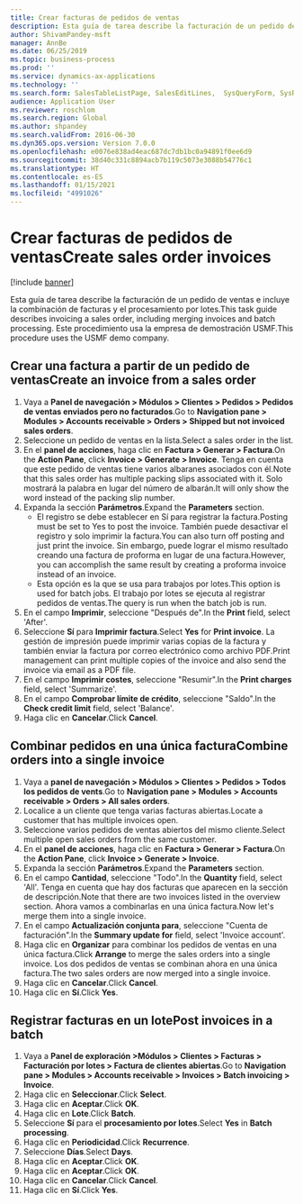 ```yaml
---
title: Crear facturas de pedidos de ventas
description: Esta guía de tarea describe la facturación de un pedido de ventas e incluye la combinación de facturas y el procesamiento por lotes.
author: ShivamPandey-msft
manager: AnnBe
ms.date: 06/25/2019
ms.topic: business-process
ms.prod: ''
ms.service: dynamics-ax-applications
ms.technology: ''
ms.search.form: SalesTableListPage, SalesEditLines,  SysQueryForm, SysRecurrence
audience: Application User
ms.reviewer: roschlom
ms.search.region: Global
ms.author: shpandey
ms.search.validFrom: 2016-06-30
ms.dyn365.ops.version: Version 7.0.0
ms.openlocfilehash: e0076e838ad4eac687dc7db1bc0a94891f0ee6d9
ms.sourcegitcommit: 38d40c331c8894acb7b119c5073e3088b54776c1
ms.translationtype: HT
ms.contentlocale: es-ES
ms.lasthandoff: 01/15/2021
ms.locfileid: "4991026"
---
```

# <a name="create-sales-order-invoices"></a><span data-ttu-id="38170-103">Crear facturas de pedidos de ventas</span><span class="sxs-lookup"><span data-stu-id="38170-103">Create sales order invoices</span></span>

[!include [banner](../../includes/banner.md)]

<span data-ttu-id="38170-104">Esta guía de tarea describe la facturación de un pedido de ventas e incluye la combinación de facturas y el procesamiento por lotes.</span><span class="sxs-lookup"><span data-stu-id="38170-104">This task guide describes invoicing a sales order, including merging invoices and batch processing.</span></span> <span data-ttu-id="38170-105">Este procedimiento usa la empresa de demostración USMF.</span><span class="sxs-lookup"><span data-stu-id="38170-105">This procedure uses the USMF demo company.</span></span>


## <a name="create-an-invoice-from-a-sales-order"></a><span data-ttu-id="38170-106">Crear una factura a partir de un pedido de ventas</span><span class="sxs-lookup"><span data-stu-id="38170-106">Create an invoice from a sales order</span></span>
1. <span data-ttu-id="38170-107">Vaya a **Panel de navegación > Módulos > Clientes > Pedidos > Pedidos de ventas enviados pero no facturados**.</span><span class="sxs-lookup"><span data-stu-id="38170-107">Go to **Navigation pane > Modules > Accounts receivable > Orders > Shipped but not invoiced sales orders**.</span></span>
2. <span data-ttu-id="38170-108">Seleccione un pedido de ventas en la lista.</span><span class="sxs-lookup"><span data-stu-id="38170-108">Select a sales order in the list.</span></span> 
3. <span data-ttu-id="38170-109">En el **panel de acciones**, haga clic en **Factura > Generar > Factura**.</span><span class="sxs-lookup"><span data-stu-id="38170-109">On the **Action Pane**, click **Invoice > Generate > Invoice**.</span></span> <span data-ttu-id="38170-110">Tenga en cuenta que este pedido de ventas tiene varios albaranes asociados con él.</span><span class="sxs-lookup"><span data-stu-id="38170-110">Note that this sales order has multiple packing slips associated with it.</span></span> <span data-ttu-id="38170-111">Solo mostrará la palabra <multiple> en lugar del número de albarán.</span><span class="sxs-lookup"><span data-stu-id="38170-111">It will only show the word <multiple> instead of the packing slip number.</span></span>  
4. <span data-ttu-id="38170-112">Expanda la sección **Parámetros**.</span><span class="sxs-lookup"><span data-stu-id="38170-112">Expand the **Parameters** section.</span></span>
    - <span data-ttu-id="38170-113">El registro se debe establecer en Sí para registrar la factura.</span><span class="sxs-lookup"><span data-stu-id="38170-113">Posting must be set to Yes to post the invoice.</span></span> <span data-ttu-id="38170-114">También puede desactivar el registro y solo imprimir la factura.</span><span class="sxs-lookup"><span data-stu-id="38170-114">You can also turn off posting and just print the invoice.</span></span> <span data-ttu-id="38170-115">Sin embargo, puede lograr el mismo resultado creando una factura de proforma en lugar de una factura.</span><span class="sxs-lookup"><span data-stu-id="38170-115">However, you can accomplish the same result by creating a proforma invoice instead of an invoice.</span></span>  
    - <span data-ttu-id="38170-116">Esta opción es la que se usa para trabajos por lotes.</span><span class="sxs-lookup"><span data-stu-id="38170-116">This option is used for batch jobs.</span></span> <span data-ttu-id="38170-117">El trabajo por lotes se ejecuta al registrar pedidos de ventas.</span><span class="sxs-lookup"><span data-stu-id="38170-117">The query is run when the batch job is run.</span></span>
5. <span data-ttu-id="38170-118">En el campo **Imprimir**, seleccione "Después de".</span><span class="sxs-lookup"><span data-stu-id="38170-118">In the **Print** field, select 'After'.</span></span>
6. <span data-ttu-id="38170-119">Seleccione **Sí** para **Imprimir factura**.</span><span class="sxs-lookup"><span data-stu-id="38170-119">Select **Yes** for **Print invoice**.</span></span> <span data-ttu-id="38170-120">La gestión de impresión puede imprimir varias copias de la factura y también enviar la factura por correo electrónico como archivo PDF.</span><span class="sxs-lookup"><span data-stu-id="38170-120">Print management can print  multiple copies of the invoice and also send the invoice via email as a PDF file.</span></span>  
7. <span data-ttu-id="38170-121">En el campo **Imprimir costes**, seleccione "Resumir".</span><span class="sxs-lookup"><span data-stu-id="38170-121">In the **Print charges** field, select 'Summarize'.</span></span>
8. <span data-ttu-id="38170-122">En el campo **Comprobar límite de crédito**, seleccione "Saldo".</span><span class="sxs-lookup"><span data-stu-id="38170-122">In the **Check credit limit** field, select 'Balance'.</span></span>
9. <span data-ttu-id="38170-123">Haga clic en **Cancelar**.</span><span class="sxs-lookup"><span data-stu-id="38170-123">Click **Cancel**.</span></span>

## <a name="combine-orders-into-a-single-invoice"></a><span data-ttu-id="38170-124">Combinar pedidos en una única factura</span><span class="sxs-lookup"><span data-stu-id="38170-124">Combine orders into a single invoice</span></span>
1. <span data-ttu-id="38170-125">Vaya a **panel de navegación > Módulos > Clientes > Pedidos > Todos los pedidos de vents**.</span><span class="sxs-lookup"><span data-stu-id="38170-125">Go to **Navigation pane > Modules > Accounts receivable > Orders > All sales orders**.</span></span>
2. <span data-ttu-id="38170-126">Localice a un cliente que tenga varias facturas abiertas.</span><span class="sxs-lookup"><span data-stu-id="38170-126">Locate a customer that has multiple invoices open.</span></span>
3. <span data-ttu-id="38170-127">Seleccione varios pedidos de ventas abiertos del mismo cliente.</span><span class="sxs-lookup"><span data-stu-id="38170-127">Select multiple open sales orders from the same customer.</span></span>
4. <span data-ttu-id="38170-128">En el **panel de acciones**, haga clic en **Factura > Generar > Factura**.</span><span class="sxs-lookup"><span data-stu-id="38170-128">On the **Action Pane**, click **Invoice > Generate > Invoice**.</span></span>
5. <span data-ttu-id="38170-129">Expanda la sección **Parámetros**.</span><span class="sxs-lookup"><span data-stu-id="38170-129">Expand the **Parameters** section.</span></span>
6. <span data-ttu-id="38170-130">En el campo **Cantidad**, seleccione "Todo".</span><span class="sxs-lookup"><span data-stu-id="38170-130">In the **Quantity** field, select 'All'.</span></span> <span data-ttu-id="38170-131">Tenga en cuenta que hay dos facturas que aparecen en la sección de descripción.</span><span class="sxs-lookup"><span data-stu-id="38170-131">Note that there are two invoices listed in the overview section.</span></span> <span data-ttu-id="38170-132">Ahora vamos a combinarlas en una única factura.</span><span class="sxs-lookup"><span data-stu-id="38170-132">Now let's merge them into a single invoice.</span></span>  
7. <span data-ttu-id="38170-133">En el campo **Actualización conjunta para**, seleccione "Cuenta de facturación".</span><span class="sxs-lookup"><span data-stu-id="38170-133">In the **Summary update for** field, select 'Invoice account'.</span></span>
8. <span data-ttu-id="38170-134">Haga clic en **Organizar** para combinar los pedidos de ventas en una única factura.</span><span class="sxs-lookup"><span data-stu-id="38170-134">Click **Arrange** to merge the sales orders into a single invoice.</span></span> <span data-ttu-id="38170-135">Los dos pedidos de ventas se combinan ahora en una única factura.</span><span class="sxs-lookup"><span data-stu-id="38170-135">The two sales orders are now merged into a single invoice.</span></span>   
9. <span data-ttu-id="38170-136">Haga clic en **Cancelar**.</span><span class="sxs-lookup"><span data-stu-id="38170-136">Click **Cancel**.</span></span>
10. <span data-ttu-id="38170-137">Haga clic en **Sí**.</span><span class="sxs-lookup"><span data-stu-id="38170-137">Click **Yes**.</span></span>

## <a name="post-invoices-in-a-batch"></a><span data-ttu-id="38170-138">Registrar facturas en un lote</span><span class="sxs-lookup"><span data-stu-id="38170-138">Post invoices in a batch</span></span>
1. <span data-ttu-id="38170-139">Vaya a **Panel de exploración >Módulos > Clientes > Facturas > Facturación por lotes > Factura de clientes abiertas**.</span><span class="sxs-lookup"><span data-stu-id="38170-139">Go to **Navigation pane > Modules > Accounts receivable > Invoices > Batch invoicing > Invoice**.</span></span>
2. <span data-ttu-id="38170-140">Haga clic en **Seleccionar**.</span><span class="sxs-lookup"><span data-stu-id="38170-140">Click **Select**.</span></span>
3. <span data-ttu-id="38170-141">Haga clic en **Aceptar**.</span><span class="sxs-lookup"><span data-stu-id="38170-141">Click **OK**.</span></span>
4. <span data-ttu-id="38170-142">Haga clic en **Lote**.</span><span class="sxs-lookup"><span data-stu-id="38170-142">Click **Batch**.</span></span>
5. <span data-ttu-id="38170-143">Seleccione **Sí** para el **procesamiento por lotes**.</span><span class="sxs-lookup"><span data-stu-id="38170-143">Select **Yes** in **Batch processing**.</span></span>
6. <span data-ttu-id="38170-144">Haga clic en **Periodicidad**.</span><span class="sxs-lookup"><span data-stu-id="38170-144">Click **Recurrence**.</span></span>
7. <span data-ttu-id="38170-145">Seleccione **Días**.</span><span class="sxs-lookup"><span data-stu-id="38170-145">Select **Days**.</span></span>
8. <span data-ttu-id="38170-146">Haga clic en **Aceptar**.</span><span class="sxs-lookup"><span data-stu-id="38170-146">Click **OK**.</span></span>
9. <span data-ttu-id="38170-147">Haga clic en **Aceptar**.</span><span class="sxs-lookup"><span data-stu-id="38170-147">Click **OK**.</span></span>
10. <span data-ttu-id="38170-148">Haga clic en **Cancelar**.</span><span class="sxs-lookup"><span data-stu-id="38170-148">Click **Cancel**.</span></span>
11. <span data-ttu-id="38170-149">Haga clic en **Sí**.</span><span class="sxs-lookup"><span data-stu-id="38170-149">Click **Yes**.</span></span>

